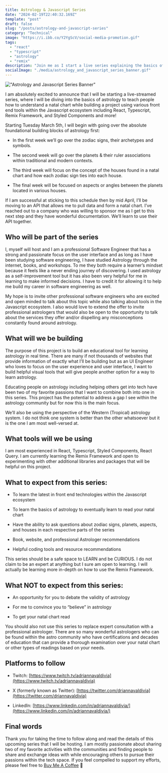 ```yaml
---
title: Astrology & Javascript Series
date: "2024-02-19T22:40:32.169Z"
template: "post"
draft: false
slug: "/posts/astrology-and-javascript-series"
category: "Technical"
image: "https://i.ibb.co/Y2YgScV/social-media-promotion.gif"
tags:
  - "react"
  - "typescript"
  - "astrology"
  - "remix"
description: "Join me as I start a live series explaining the basics of astrology while building a project using front end tools within the Javascript ecosystem including React, Typescript, and more!"
socialImage: "./media/astrology_and_javascript_series_banner.gif"
---
```


!["Astrology and Javascript Series Banner"](/media/astrology_and_javascript_series_banner.gif)

I am absolutely excited to announce that I will be starting a live-streamed series, where I will be diving into the basics of astrology to teach people how to understand a natal chart while building a project using various front end tools within the Javascript ecosystem including React, Typescript, Remix Framework, and Styled Components and more!

Starting Tuesday March 5th, I will begin with going over the absolute foundational building blocks of astrology first:

-   In the first week we’ll go over the zodiac signs, their archetypes and symbols.
    
-   The second week will go over the planets & their ruler associations within traditional and modern contexts.
    
-   The third week will focus on the concept of the houses found in a natal chart and how each zodiac sign ties into each house.
    
-   The final week will be focused on aspects or angles between the planets located in various houses.
    

If I am successful at sticking to this schedule then by mid April, I’ll be moving to an API that allows me to pull data and form a natal chart. I’ve reached out to a company who was willing to sponsor me as I get to this next step and they have wonderful documentation. We’ll learn to use their API together.

## Who will be part of the series

I, myself will host and I am a professional Software Engineer that has a strong and passionate focus on the user interface and as long as I have been studying software engineering, I have studied Astrology through the internet, books, and workshops. To me they both require a learner’s mindset because it feels like a never ending journey of discovering. I used astrology as a self-improvement tool but it has also been very helpful for me in learning to make informed decisions. I have to credit it for allowing it to help me build my career in software engineering as well.

My hope is to invite other professional software engineers who are excited and open minded to talk about this topic while also talking about tools in the Javascript ecosystem. I also would love to extend the offer to invite professional astrologers that would also be open to the opportunity to talk about the services they offer and/or dispelling any misconceptions constantly found around astrology.

## What will we be building

The purpose of this project is to build an educational tool for learning astrology in real time. There are many if not thousands of websites that provide information of exactly what I’ll be building but as an UI Engineer who loves to focus on the user experience and user interface, I want to build helpful visual tools that will give people another option for a way to learn astrology.

Educating people on astrology including helping others get into tech have been two of my favorite passions that I want to combine both into one in this series. This project has the potential to address a gap I see within the astrology community but for now this is the main focus.

We’ll also be using the perspective of the Western (Tropical) astrology system. I do not think one system is better than the other whatsoever but it is the one I am most well-versed at.

## What tools will we be using

I am most experienced in React, Typescript, Styled Components, React Query. I am currently learning the Remix Framework and open to experimenting with other additional libraries and packages that will be helpful on this project.

## What to expect from this series:

-   To learn the latest in front end technologies within the Javascript ecosystem
    
-   To learn the basics of astrology to eventually learn to read your natal chart
    
-   Have the ability to ask questions about zodiac signs, planets, aspects, and houses in each respective parts of the series
    
-   Book, website, and professional Astrologer recommendations
    
-   Helpful coding tools and resource recommendations
    

This series should be a safe space to LEARN and be CURIOUS. I do not claim to be an expert at anything but I sure am open to learning. I will actually be learning more in-depth on how to use the Remix Framework.

## What NOT to expect from this series:

-   An opportunity for you to debate the validity of astrology
    
-   For me to convince you to “believe” in astrology
    
-   To get your natal chart read
    

You should also not use this series to replace expert consultation with a professional astrologer. There are so many wonderful astrologers who can be found within the astro community who have certifications and decades of education that can provide a thorough examination over your natal chart or other types of readings based on your needs.

## Platforms to follow

-   Twitch: [https://www.twitch.tv/adriannavaldivia](https://www.twitch.tv/adriannavaldivia)
    
-   X (formerly known as Twitter): [https://twitter.com/driannavaldivia](https://twitter.com/driannavaldivia)
    
-   LinkedIn: [https://www.linkedin.com/in/adriannavaldivia/](https://www.linkedin.com/in/adriannavaldivia/)
    

## Final words

Thank you for taking the time to follow along and read the details of this upcoming series that I will be hosting. I am mostly passionate about sharing two of my favorite activities with the communities and finding people to share and exchange ideas with while encouraging others to pursue their passions within the tech space. If you feel compelled to support my efforts, please feel free to [Buy Me A Coffee](https://www.buymeacoffee.com/adriannavaldivia) 💜
